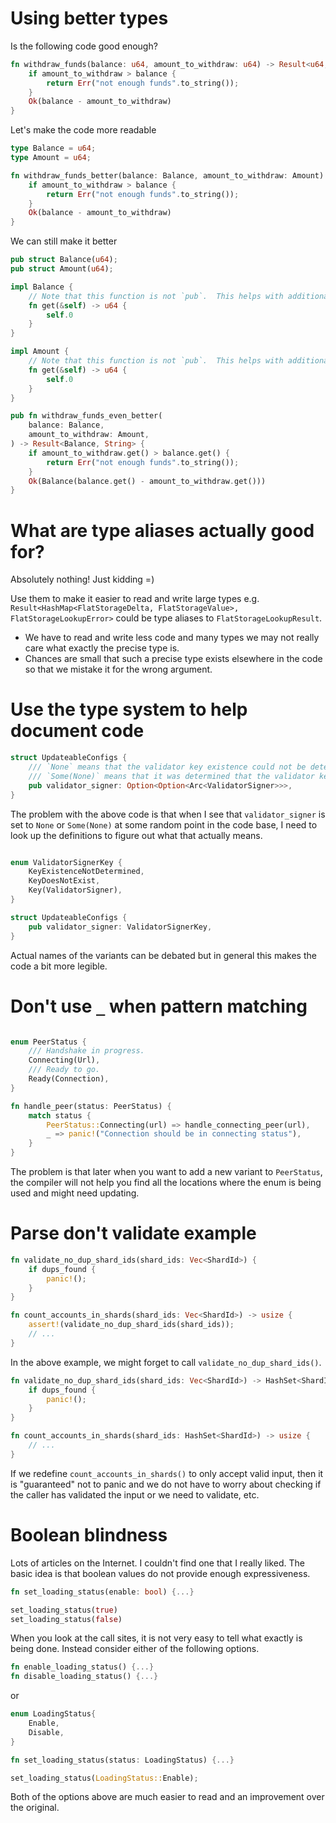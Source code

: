 # Using better types

Is the following code good enough?

```rust
fn withdraw_funds(balance: u64, amount_to_withdraw: u64) -> Result<u64, String> {
    if amount_to_withdraw > balance {
        return Err("not enough funds".to_string());
    }
    Ok(balance - amount_to_withdraw)
}
```

Let's make the code more readable

```rust
type Balance = u64;
type Amount = u64;

fn withdraw_funds_better(balance: Balance, amount_to_withdraw: Amount) -> Result<Balance, String> {
    if amount_to_withdraw > balance {
        return Err("not enough funds".to_string());
    }
    Ok(balance - amount_to_withdraw)
}
```

We can still make it better

```rust
pub struct Balance(u64);
pub struct Amount(u64);

impl Balance {
    // Note that this function is not `pub`.  This helps with additional safety but might be too cumbersome.
    fn get(&self) -> u64 {
        self.0
    }
}

impl Amount {
    // Note that this function is not `pub`.  This helps with additional safety but might be too cumbersome.
    fn get(&self) -> u64 {
        self.0
    }
}

pub fn withdraw_funds_even_better(
    balance: Balance,
    amount_to_withdraw: Amount,
) -> Result<Balance, String> {
    if amount_to_withdraw.get() > balance.get() {
        return Err("not enough funds".to_string());
    }
    Ok(Balance(balance.get() - amount_to_withdraw.get()))
}
```

# What are type aliases actually good for?

Absolutely nothing!  Just kidding =)

Use them to make it easier to read and write large types e.g. `Result<HashMap<FlatStorageDelta, FlatStorageValue>, FlatStorageLookupError>` could be type aliases to `FlatStorageLookupResult`.

* We have to read and write less code and many types we may not really care what exactly the precise type is.
* Chances are small that such a precise type exists elsewhere in the code so that we mistake it for the wrong argument.

# Use the type system to help document code

```rust
struct UpdateableConfigs {
    /// `None` means that the validator key existence could not be determined.
    /// `Some(None)` means that it was determined that the validator key does not exist.
    pub validator_signer: Option<Option<Arc<ValidatorSigner>>>,
}
```

The problem with the above code is that when I see that `validator_signer` is set to `None` or `Some(None)` at some random point in the code base, I need to look up the definitions to figure out what that actually means.

```rust

enum ValidatorSignerKey {
    KeyExistenceNotDetermined,
    KeyDoesNotExist,
    Key(ValidatorSigner),
}

struct UpdateableConfigs {
    pub validator_signer: ValidatorSignerKey,
}
```

Actual names of the variants can be debated but in general this makes the code a bit more legible.

# Don't use `_` when pattern matching

```rust

enum PeerStatus {
    /// Handshake in progress.
    Connecting(Url),
    /// Ready to go.
    Ready(Connection),
}

fn handle_peer(status: PeerStatus) {
    match status {
        PeerStatus::Connecting(url) => handle_connecting_peer(url),
        _ => panic!("Connection should be in connecting status"),
    }
}
```

The problem is that later when you want to add a new variant to `PeerStatus`, the compiler will not help you find all the locations where the enum is being used and might need updating.  

# Parse don't validate example

```rust
fn validate_no_dup_shard_ids(shard_ids: Vec<ShardId>) {
    if dups_found {
        panic!();
    }
}

fn count_accounts_in_shards(shard_ids: Vec<ShardId>) -> usize {
    assert!(validate_no_dup_shard_ids(shard_ids));
    // ...
}
```

In the above example, we might forget to call `validate_no_dup_shard_ids()`.

```rust
fn validate_no_dup_shard_ids(shard_ids: Vec<ShardId>) -> HashSet<ShardId> {
    if dups_found {
        panic!();
    }
}

fn count_accounts_in_shards(shard_ids: HashSet<ShardId>) -> usize {
    // ...
}

```

If we redefine `count_accounts_in_shards()` to only accept valid input, then it is "guaranteed" not to panic and we do not have to worry about checking if the caller has validated the input or we need to validate, etc.

# Boolean blindness

Lots of articles on the Internet.  I couldn't find one that I really liked.  The basic idea is that boolean values do not provide enough expressiveness.

```rust
fn set_loading_status(enable: bool) {...}

set_loading_status(true)
set_loading_status(false)
```

When you look at the call sites, it is not very easy to tell what exactly is being done.  Instead consider either of the following options.

```rust
fn enable_loading_status() {...}
fn disable_loading_status() {...}
```

or 

```rust
enum LoadingStatus{
    Enable,
    Disable,
}

fn set_loading_status(status: LoadingStatus) {...}

set_loading_status(LoadingStatus::Enable);
```

Both of the options above are much easier to read and an improvement over the original.
